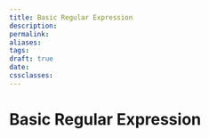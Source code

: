 ```yaml
---
title: Basic Regular Expression
description: 
permalink: 
aliases: 
tags: 
draft: true
date: 
cssclasses:
---
```


# Basic Regular Expression

